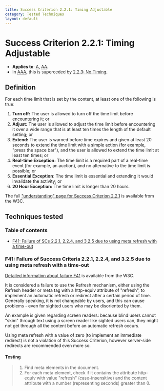 ```yaml
---
title: Success Criterion 2.2.1: Timing Adjustable
category: Tested Techniques
layout: default
---
```


# Success Criterion 2.2.1: Timing Adjustable

- **Applies to**: <abbr title="Single A">A</abbr>, <abbr title="Double A">AA</abbr>.
- In <abbr title="Triple A">AAA</abbr>, this is superceded by [2.2.3: No Timing](./2_2_3).

## Definition

For each time limit that is set by the content, at least one of the following is true:

1.  **Turn off:** The user is allowed to turn off the time limit before encountering it; or
2.  **Adjust:** The user is allowed to adjust the time limit before encountering it over a wide range that is at least ten times the length of the default setting; or
3.  **Extend:** The user is warned before time expires and given at least 20 seconds to extend the time limit with a simple action (for example, "press the space bar"), and the user is allowed to extend the time limit at least ten times; or
4.  **Real-time Exception:** The time limit is a required part of a real-time event (for example, an auction), and no alternative to the time limit is possible; or
5.  **Essential Exception:** The time limit is essential and extending it would invalidate the activity; or
6.  **20 Hour Exception:** The time limit is longer than 20 hours.

The full ["understanding" page for Success Criterion 2.2.1](http://www.w3.org/TR/UNDERSTANDING-WCAG20/time-limits-required-behaviors.html) is available from the W3C.

## Techniques tested

### Table of contents

- [F41: Failure of SCs 2.2.1, 2.2.4, and 3.2.5 due to using meta refresh with a time-out](#tech-f41)

### <a id="tech-f41">F41: Failure of Success Criteria 2.2.1, 2.2.4, and 3.2.5 due to using meta refresh with a time-out</a>

[Detailed information about failure F41](http://www.w3.org/TR/2010/NOTE-WCAG20-TECHS-20101014/F41) is available from the W3C.

It is considered a failure to use the Refresh mechanism, either using the Refresh header or meta tag with a http-equiv attribute of "refresh", to implement an automatic refresh or redirect after a certain period of time. Generally speaking, it is not changeable by users, and this can cause problems - even for sighted users who may be disoriented by them.

An example is given regarding screen readers: because blind users cannot "skim" through text using a screen reader like sighted users can, they might not get through all the content before an automatic refresh occurs.

Using meta refresh with a value of zero (to implement an immediate redirect) is not a violation of this Success Criterion, however server-side redirects are recommended even more so.

#### Testing

> 1. Find meta elements in the document.
> 2. For each meta element, check if it contains the attribute http-equiv with value "refresh" (case-insensitive) and the content attribute with a number (representing seconds) greater than 0.
